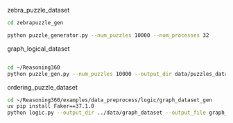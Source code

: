

zebra_puzzle_dataset


```bash
cd zebrapuzzle_gen

python puzzle_generator.py --num_puzzles 10000 --num_processes 32
```


graph_logical_dataset

```bash

cd ~/Reasoning360
python puzzle_gen.py --num_puzzles 10000 --output_dir data/puzzles_dataset --output_file puzzles_dataset.json  --test True
```

ordering_puzzle_dataset


```bash
cd ~/Reasoning360/examples/data_preprocess/logic/graph_dataset_gen
uv pip install Faker==37.1.0
python logic.py --output_dir ../data/graph_dataset --output_file graph_search.json --num_samples 10000